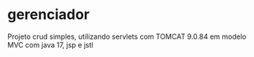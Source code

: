 # gerenciador

Projeto crud simples, utilizando servlets com TOMCAT 9.0.84 em modelo MVC com java 17, jsp e jstl
